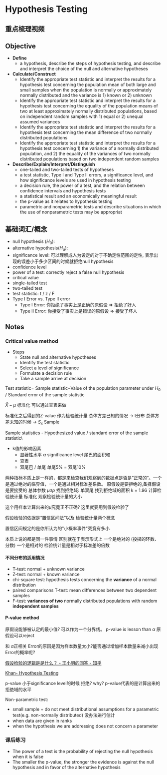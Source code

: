 # Hypothesis Testing

## 重点梳理视频


## Objective
* **Define**
    * a hypothesis, describe the steps of hypothesis testing, and describe and interpret the choice of the null and alternative hypotheses
* **Calculate/Construct**
    * Identify the appropriate test statistic and interpret the results for a hypothesis test concerning the population mean of both large and small samples when the population is normally or approximately normally distributed and the variance is 1) known or 2) unknown
    * Identify the appropriate test statistic and interpret the results for a hypothesis test concerning the equality of the population means of two at least approximately normally distributed populations, based on independent random samples with 1) equal or 2) unequal assumed variances
    * Identify the appropriate test statistic and interpret the results for a hypothesis test concerning the mean difference of two normally distributed populations
    * Identify the appropriate test statistic and interpret the results for a hypothesis test concerning 1) the variance of a normally distributed population, and 2) the equality of the variances of two normally distributed populations based on two independent random samples
* **Describe/Explain/Interpret/Distinguish** 
    * one-tailed and two-tailed tests of hypotheses
    * a test statistic, Type I and Type II errors, a significance level, and how significance levels are used in hypothesis testing
    * a decision rule, the power of a test, and the relation between confidence intervals and hypothesis tests
    * a statistical result and an economically meaningful result
    * the p-value as it relates to hypothesis testing
    * parametric and nonparametric tests and describe situations in which the use of nonparametric tests may be appropriat


## 基础词汇/概念
* null hypothesis ($H_0$): 
* alternative hypothesis($H_a$): 
* significance level: 可以理解成人为设定的对于不确定性范围的定性, 表示出现的误差小于多少区间的时候就拒绝null hypothesis
* confidence level
* power of a test: correctly reject a false null hypothesis
* critical value 
* single-tailed test
* two-tailed test
* test statistic: t / z / F
* Type I Error vs. Type II error
  * Type I Error: 你拒绝了事实上是正确的原假设 => 拒绝了好人
  * Type II Error: 你接受了事实上是错误的原假设 => 接受了坏人


## Notes

### Critical value method

* Steps
    * State null and alternative hypotheses
    * Identify the test statistic 
    * Select a level of significance
    * Formulate a decision rule
    * Take a sample arrive at decision  

Test statistic= 
Sample statistic−Value of the population parameter under $H_0$ / Standard error of the sample statistic


$\bar{X} - \mu$ 标准化 可以通过查表来做 

标准化之后得到的Z-value 作为检验统计量 
总体方差已知的情况 -> t分布
总体方差未知的时候 -> $S_x$ Sample 

Sample statistics - Hypothesized value / standard error of the sample statistic\\

* k值的影响因素
    * 显著性水平 $\alpha$ significance level 尾巴的面积和
    * 查表 
    * 双尾巴 / 单尾  单尾5% = 双尾10%

两种指标本质上是一样的，都是来检查我们观察到的数据点是否是”正常的“。一个是通过绝对的临界值，一个是通过相对标准差系数。
原假设是要拒绝的,备择假设是要接受的 
总体参数 $\mu \sigma \rho$
找到拒绝域: 单双尾 
找到拒绝域的面积
k = 1.96
计算检验统计量 标准化
观察检验统计量的大小

这个用样本计算出来的$\mu$究竟正不正确? 这里就要用到假设检验了 

假设检验的依据是“置信区间法”以及 检验统计量两个概念

置信区间规定的是你所认为的"小概率事件"究竟有多小

本质上说的都是同一件事情 区别就在于表示形式上 一个是绝对的 (投掷的环数、分数) 一个是相对的 检验统计量是相对于标准差的倍数



#### 不同分布的适用情况
* T-test: normal + unknown variance
* Z-test: normal + known variance
* chi-square test: hypothesis tests concerning the **variance** of a normal distribution
* paired comparisons T-test: mean differences between two dependent samples
* F-test: **variances of two** normally distributed populations with random **independent samples**

#### P-value method

原假设能够被认定的最小值? 可以作为一个分界线。
p-value is lesson than $\alpha$ 原假设可以reject

和 $\alpha$正相关
Error的原因是因为样本数量太小?能否通过增加样本数量来减小出现Error的概率呢? 

[假设检验的逻辑是是什么？ - 王小明的回答 - 知乎](https://www.zhihu.com/question/20254932/answer/45583793)

[Khan- Hypothesis Testing](https://www.khanacademy.org/math/ap-statistics/tests-significance-ap)

p-value 小于significance level的时候 拒绝? why? p-value代表的是计算出来的拒绝域的水平 


Non-parametric test: 
* small sample + do not meet distributional assumptions for a parametric test(e.g. non-normally distributed) 没办法进行估计  
* when data are given in ranks
* when the hypothesis we are addressing does not concern a parameter


### 课后练习
* The power of a test is the probability of rejecting the null hypothesis when it is false
* The smaller the p-value, the stronger the evidence is against the null hypothesis and in favor of the alternative hypothesis